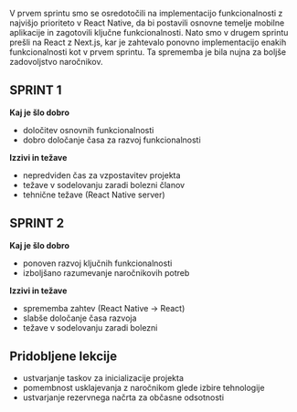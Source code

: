 V prvem sprintu smo se osredotočili na implementacijo funkcionalnosti z najvišjo prioriteto v React Native, da bi postavili osnovne temelje mobilne aplikacije in zagotovili ključne funkcionalnosti. Nato smo v drugem sprintu prešli na React z Next.js, kar je zahtevalo ponovno implementacijo enakih funkcionalnosti kot v prvem sprintu. Ta sprememba je bila nujna za boljše zadovoljstvo naročnikov.

## SPRINT 1

**Kaj je šlo dobro**
- določitev osnovnih funkcionalnosti
- dobro določanje časa za razvoj funkcionalnosti

**Izzivi in težave**
- nepredviden čas za vzpostavitev projekta
- težave v sodelovanju zaradi bolezni članov
- tehnične težave (React Native server)

## SPRINT 2

**Kaj je šlo dobro**
- ponoven razvoj ključnih funkcionalnosti
- izboljšano razumevanje naročnikovih potreb

**Izzivi in težave**
- sprememba zahtev (React Native -> React)
- slabše določanje časa razvoja
- težave v sodelovanju zaradi bolezni

## Pridobljene lekcije
- ustvarjanje taskov za inicializacije projekta
- pomembnost usklajevanja z naročnikom glede izbire tehnologije
- ustvarjanje rezervnega načrta za občasne odsotnosti
